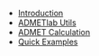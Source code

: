 * [Introduction](/)
* [ADMETlab Utils](one.md "ADMETlab Utils")
* [ADMET Calculation](two.md "ADMET Calculation")
* [Quick Examples](three.md "Sample Applications of the ADMETlab 3.0")